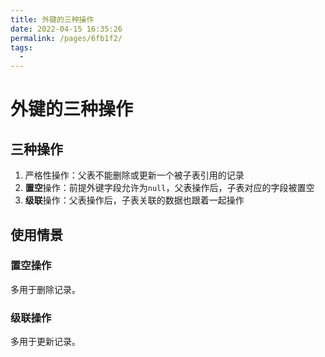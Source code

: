 ```yaml
---
title: 外键的三种操作
date: 2022-04-15 16:35:26
permalink: /pages/6fb1f2/
tags:
  - 
---
```

# 外键的三种操作

## 三种操作

1. 严格性操作：父表不能删除或更新一个被子表引用的记录
2. **置空**操作：前提外键字段允许为`null`，父表操作后，子表对应的字段被置空
3. **级联**操作：父表操作后，子表关联的数据也跟着一起操作

## 使用情景

### 置空操作

多用于删除记录。

### 级联操作

多用于更新记录。

